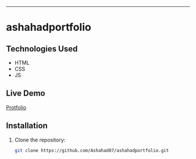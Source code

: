 ---
# ashahadportfolio

## Technologies Used

- HTML
- CSS
- JS

## Live Demo

[Protfolio](https://ashahad07.github.io/ashahadportfolio/index.html)

## Installation

1. Clone the repository:
   ```bash
   git clone https://github.com/Ashahad07/ashahadportfolio.git
   ```

